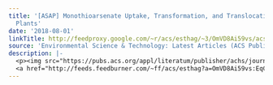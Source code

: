 ```yaml
---
title: '[ASAP] Monothioarsenate Uptake, Transformation, and Translocation in Rice
  Plants'
date: '2018-08-01'
linkTitle: http://feedproxy.google.com/~r/acs/esthag/~3/OmVD8Ai59vs/acs.est.8b02202
source: 'Environmental Science & Technology: Latest Articles (ACS Publications)'
description: |-
  <p><img src="https://pubs.acs.org/appl/literatum/publisher/achs/journals/content/esthag/0/esthag.ahead-of-print/acs.est.8b02202/20180801/images/medium/es-2018-022026_0007.gif" alt="TOC Graphic"/></p><div><cite>Environmental Science & Technology</cite></div><div>DOI: 10.1021/acs.est.8b02202</div><div class="feedflare">
  <a href="http://feeds.feedburner.com/~ff/acs/esthag?a=OmVD8Ai59vs:EqC5du4tK2w:yIl2AUoC8zA"><img src="http://feeds.feedburner.com/~ff/acs/esthag?d=yIl2AUoC8zA" border="0"></img></a>
---
```

